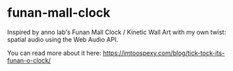 # funan-mall-clock
Inspired by anno lab's Funan Mall Clock / Kinetic Wall Art with my own twist: spatial audio using the Web Audio API.

You can read more about it here: https://imtoospexy.com/blog/tick-tock-its-funan-o-clock/
